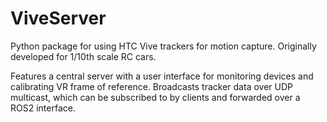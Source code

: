 # ViveServer

Python package for using HTC Vive trackers for motion capture. Originally developed for 1/10th scale RC cars.

Features a central server with a user interface for monitoring devices and calibrating VR frame of reference. 
Broadcasts tracker data over UDP multicast, which can be subscribed to by clients and forwarded over a ROS2 interface. 
